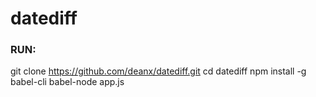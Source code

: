 # datediff

### RUN:
git clone https://github.com/deanx/datediff.git
cd datediff
npm install -g babel-cli
babel-node app.js

